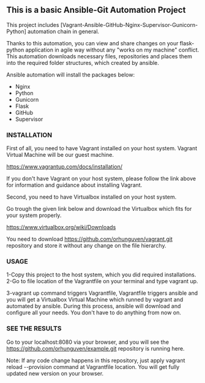 <h2>This is a basic Ansible-Git Automation Project</h2>
This project includes [Vagrant-Ansible-GitHub-Nginx-Supervisor-Gunicorn-Python] automation chain in general.

Thanks to this automation, you can view and share changes on your flask-python application in agile way without any "works on my machine" conflict.
This automation downloads necessary files, repositories and places them into the required folder structures, which created by ansible.

Ansible automation will install the packages below:

- Nginx
- Python
- Gunicorn
- Flask
- GitHub
- Supervisor


<h3>INSTALLATION</h3>

First of all, you need to have Vagrant installed on your host system. Vagrant Virtual Machine will be our guest machine.

https://www.vagrantup.com/docs/installation/

If you don't have Vagrant on your host system, please follow the link above for information and guidance about installing Vagrant.

Second, you need to have Virtualbox installed on your host system.

Go trough the given link below and download the Virtualbox which fits for your system properly.

https://www.virtualbox.org/wiki/Downloads

You need to download https://github.com/orhunguven/vagrant.git repository and store it without any change on the file hierarchy.

<h3>USAGE</h3>

1-Copy this project to the host system, which you did required installations.
2-Go to file location of the Vagrantfile on your terminal and type vagrant up.

3-vagrant up command triggers Vagrantfile, Vagrantfile triggers ansible and you will get a Virtualbox Virtual Machine which runned by vagrant and automated by ansible.
During this process, ansible will download and configure all your needs. You don't have to do anything from now on.

<h3>SEE THE RESULTS</h3>

Go to your localhost:8080 via your browser, and you will see the https://github.com/orhunguven/example.git repository is running here.

Note: If any code change happens in this repository, just apply vagrant reload --provision command at Vagrantfile location. You will get fully updated new version on your browser.
